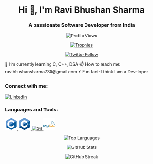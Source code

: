 <h1 align="center">Hi 👋, I'm Ravi Bhushan Sharma</h1> <h3 align="center">A passionate Software Developer from India</h3> <p align="center"> <img src="https://komarev.com/ghpvc/?username=techiers&label=Profile%20views&color=0e75b6&style=flat" alt="Profile Views" /> </p> <p align="center"> <a href="https://github.com/ryo-ma/github-profile-trophy"> <img src="https://github-profile-trophy.vercel.app/?username=techiers&theme=onedark&row=1&column=6" alt="Trophies" /> </a> </p> <p align="center"> <a href="https://twitter.com/" target="_blank"> <img src="https://img.shields.io/twitter/follow/?logo=twitter&style=for-the-badge" alt="Twitter Follow" /> </a> </p>
🌱 I’m currently learning C, C++, DSA
📫 How to reach me: ravibhushansharma730@gmail.com
⚡ Fun fact: I think I am a Developer
<h3 align="left">Connect with me:</h3> <p align="left"> <a href="https://linkedin.com/in/techiers" target="_blank"> <img align="center" src="https://raw.githubusercontent.com/rahuldkjain/github-profile-readme-generator/master/src/images/icons/Social/linked-in-alt.svg" alt="LinkedIn" height="30" width="40" /> </a> </p> <h3 align="left">Languages and Tools:</h3> <p align="left"> <a href="https://www.cprogramming.com/" target="_blank" rel="noreferrer"> <img src="https://raw.githubusercontent.com/devicons/devicon/master/icons/c/c-original.svg" alt="C" width="40" height="40"/> </a> <a href="https://www.w3schools.com/cpp/" target="_blank" rel="noreferrer"> <img src="https://raw.githubusercontent.com/devicons/devicon/master/icons/cplusplus/cplusplus-original.svg" alt="C++" width="40" height="40"/> </a> <a href="https://git-scm.com/" target="_blank" rel="noreferrer"> <img src="https://www.vectorlogo.zone/logos/git-scm/git-scm-icon.svg" alt="Git" width="40" height="40"/> </a> <a href="https://www.mysql.com/" target="_blank" rel="noreferrer"> <img src="https://raw.githubusercontent.com/devicons/devicon/master/icons/mysql/mysql-original-wordmark.svg" alt="MySQL" width="40" height="40"/> </a> </p>
<p align="center"> <img src="https://github-readme-stats.vercel.app/api/top-langs?username=techiers&show_icons=true&locale=en&layout=compact" alt="Top Languages" /> </p> <p align="center"> <img src="https://github-readme-stats.vercel.app/api?username=techiers&show_icons=true&locale=en" alt="GitHub Stats" /> </p> <p align="center"> <img src="https://github-readme-streak-stats.herokuapp.com/?user=techiers&" alt="GitHub Streak" /> </p>
